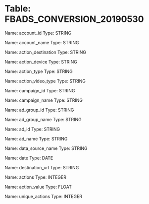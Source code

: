 Table: FBADS_CONVERSION_20190530
================================

Name: account_id
Type: STRING

Name: account_name
Type: STRING

Name: action_destination
Type: STRING

Name: action_device
Type: STRING

Name: action_type
Type: STRING

Name: action_video_type
Type: STRING

Name: campaign_id
Type: STRING

Name: campaign_name
Type: STRING

Name: ad_group_id
Type: STRING

Name: ad_group_name
Type: STRING

Name: ad_id
Type: STRING

Name: ad_name
Type: STRING

Name: data_source_name
Type: STRING

Name: date
Type: DATE

Name: destination_url
Type: STRING

Name: actions
Type: INTEGER

Name: action_value
Type: FLOAT

Name: unique_actions
Type: INTEGER

